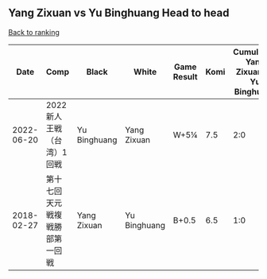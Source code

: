 ## Yang Zixuan vs Yu Binghuang Head to head

[Back to ranking](../../index.md)




| **Date** | **Comp** | **Black** | **White** | **Game Result** | **Komi** | **Cumulative Yang Zixuan Vs Yu Binghuang** | **Yang Zixuan Streak** | **Yu Binghuang Streak** | 
| --- | --- | --- | --- | --- | --- | --- | --- | --- |
| 2022-06-20 | 2022新人王戦（台湾）1回戦 | Yu Binghuang | Yang Zixuan | W+5¼ | 7.5 | 2:0 | 2 | 0 | 
| 2018-02-27 | 第十七回天元戦複戦勝部第一回戦 | Yang Zixuan | Yu Binghuang | B+0.5 | 6.5 | 1:0 | 1 | 0 |




